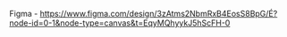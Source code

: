 Figma - https://www.figma.com/design/3zAtms2NbmRxB4EosS8BpG/É?node-id=0-1&node-type=canvas&t=EqyMQhyykJ5hScFH-0

